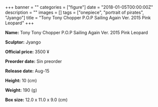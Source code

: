 +++
banner = ""
categories = ["figure"]
date = "2018-01-05T00:00:00Z"
description = ""
images = []
tags = ["onepiece", "portrait of pirates", "Jyango"]
title = "Tony Tony Chopper P.O.P Sailing Again Ver. 2015 Pink Leopard"
+++

**Name:** Tony Tony Chopper P.O.P Sailing Again Ver. 2015 Pink Leopard

**Sculptor:** Jyango

**Official price:** 3500 ¥

**Preorder date:** Sin preorder

**Release date:** Aug-15

**Height:** 10 (cm)

**Weight:** 190 (g)

**Box size:** 12.0 x 11.0 x 9.0 (cm)
